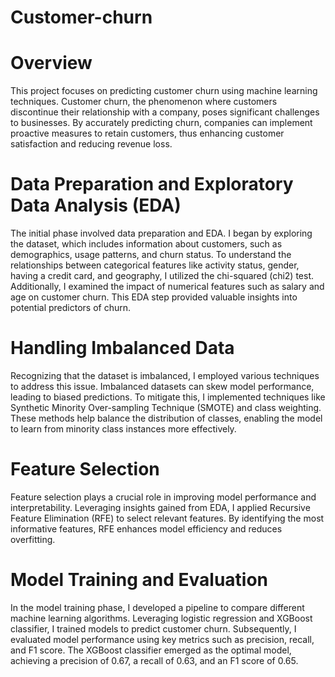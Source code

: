 # Customer-churn
# Overview
This project focuses on predicting customer churn using machine learning techniques. Customer churn, the phenomenon where customers discontinue their relationship with a company, poses significant challenges to businesses. By accurately predicting churn, companies can implement proactive measures to retain customers, thus enhancing customer satisfaction and reducing revenue loss.

# Data Preparation and Exploratory Data Analysis (EDA)
The initial phase involved data preparation and EDA. I began by exploring the dataset, which includes information about customers, such as demographics, usage patterns, and churn status. To understand the relationships between categorical features like activity status, gender, having a credit card, and geography, I utilized the chi-squared (chi2) test. Additionally, I examined the impact of numerical features such as salary and age on customer churn. This EDA step provided valuable insights into potential predictors of churn.

# Handling Imbalanced Data
Recognizing that the dataset is imbalanced, I employed various techniques to address this issue. Imbalanced datasets can skew model performance, leading to biased predictions. To mitigate this, I implemented techniques like Synthetic Minority Over-sampling Technique (SMOTE) and class weighting. These methods help balance the distribution of classes, enabling the model to learn from minority class instances more effectively.

# Feature Selection
Feature selection plays a crucial role in improving model performance and interpretability. Leveraging insights gained from EDA, I applied Recursive Feature Elimination (RFE) to select relevant features. By identifying the most informative features, RFE enhances model efficiency and reduces overfitting.

# Model Training and Evaluation
In the model training phase, I developed a pipeline to compare different machine learning algorithms. Leveraging logistic regression and XGBoost classifier, I trained models to predict customer churn. Subsequently, I evaluated model performance using key metrics such as precision, recall, and F1 score. The XGBoost classifier emerged as the optimal model, achieving a precision of 0.67, a recall of 0.63, and an F1 score of 0.65.
